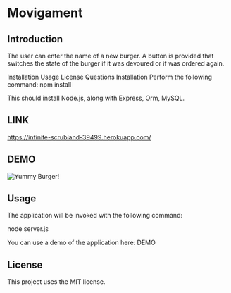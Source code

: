# Movigament
## Introduction
The user can enter the name of a new burger. A button is provided that switches the state of the burger if it was devoured or if was ordered again.

Installation​
Usage​
License​
Questions
Installation
Perform the following command: npm install

This should install Node.js, along with Express, Orm, MySQL.

## LINK
https://infinite-scrubland-39499.herokuapp.com/

## DEMO
![Yummy Burger!](https://user-images.githubusercontent.com/60753848/84722538-8530c880-af51-11ea-9a4d-0190a0ed07de.gif)


## Usage
The application will be invoked with the following command:

node server.js

You can use a demo of the application here: DEMO

## License
This project uses the MIT license.
